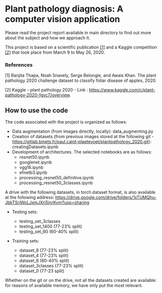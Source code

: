 # Plant pathology diagnosis: A computer vision application
Please read the project report available in main directory to find out more about the subject and how we approach it.

This project is based on a scientific publication [[1]](#1) and a Kaggle competition [[2]](#2) that took place from March 9 to
May 26, 2020.

### References
<a id="1">[1]</a> 
Ranjita Thapa, Noah Snavely, Serge Belongie, and Awais Khan. 
The plant pathology 2020 challenge dataset to classify foliar disease of apples, 2020.

<a id="2">[2]</a> 
Kaggle - plant pathology 2020 - Link : https://www.kaggle.com/c/plant-pathology-2020-fgvc7/overview.

## How to use the code

The code associated with the project is organized as follows:
- Data augmentation (from images directly, locally): data_augmenting.py
- Creation of datasets (from previous images stored at the following git - https://gitlab.binets.fr/paul.calot-plaetevoet/plantpathology_2020.git): creatingDatasets.ipynb
- Development of architectures. The selected notebooks are as follows:
  - resnet50.ipynb
  - googlenet.ipynb
  - vgg16.ipynb
  - efnetb3.ipynb
  - processing_resnet50_definitive.ipynb
  - processing_resnet50_3classes.ipynb

A drive with the following datasets, in torch.dataset format, is also available at the following address: https://drive.google.com/drive/folders/1xTUMQhu-JbkTSriWoLJxmJXrj5jnrKym?usp=sharing

- Testing sets:
  - testing_set_3classes
  - testing_set_1400 (77-23% split)
  - testing_set_60 (60-40% split)

- Training sets:
  - dataset_8 (77-23% split)
  - dataset_4 (77-23% split)
  - dataset_6 (60-40% split)
  - dataset_3classes (77-23% split)
  - dataset_0 (77-23 split)

Whether on the git or on the drive, not all the datasets created are available: for reasons of available memory, we have only put the most relevant.

